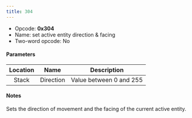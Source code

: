 ```yaml
---
title: 304
---
```


- Opcode: **0x304**
- Name: set active entity direction & facing
- Two-word opcode: No

#### Parameters

| Location |   Name    |       Description       |
|:--------:|:---------:|:-----------------------:|
|  Stack   | Direction | Value between 0 and 255 |

#### Notes

Sets the direction of movement and the facing of the current active entity.
